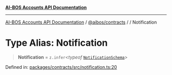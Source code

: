 [**AI-BOS Accounts API Documentation**](../../../README.md)

***

[AI-BOS Accounts API Documentation](../../../README.md) / [@aibos/contracts](../README.md) / [](../README.md) / Notification

# Type Alias: Notification

> **Notification** = `z.infer`\<*typeof* [`NotificationSchema`](../variables/NotificationSchema.md)\>

Defined in: [packages/contracts/src/notification.ts:20](https://github.com/pohlai88/accounts/blob/48103fb36d28b2b9bfb33472b6de2f719773cde9/packages/contracts/src/notification.ts#L20)

